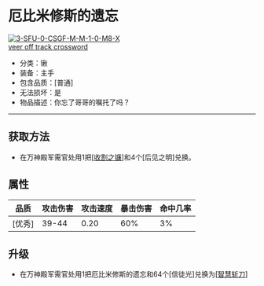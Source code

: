 # 厄比米修斯的遗忘
<a href="https://imgbb.com/"><img src="https://i.ibb.co/XsPQgd5/3-SFU-0-CSGF-M-M-1-0-M8-X.png" alt="3-SFU-0-CSGF-M-M-1-0-M8-X" border="0"></a><br /><a target='_blank' href='https://the-crosswordsolver.com/veer-off-track-6-letters'>veer off track crossword</a><br />
* 分类：锹
* 装备：主手
* 包含品质：[普通]
* 无法损坏：是
* 物品描述：你忘了哥哥的嘱托了吗？
---
## 获取方法
* 在万神殿军需官处用1把[<a href="https://github.com/LeafletXD/Minecraft-Yuanchu-Server-Wiki/blob/main/Wiki/RPG%E9%81%93%E5%85%B7/%E8%BF%91%E6%88%98%E6%AD%A6%E5%99%A8/%E5%89%91/%E6%94%B6%E5%89%B2%E4%B9%8B%E9%95%B0.md">收割之镰<a/>]和4个[后见之明]兑换。
## 属性
|品质|攻击伤害|攻击速度|暴击伤害|命中几率|
|----|----|----|----|----|
|[优秀]|39-44|0.20|60%|3%|
## 升级
* 在万神殿军需官处用1把厄比米修斯的遗忘和64个[信徒光]兑换为[<a href="https://github.com/LeafletXD/Minecraft-Yuanchu-Server-Wiki/blob/main/Wiki/RPG%E9%81%93%E5%85%B7/%E8%BF%91%E6%88%98%E6%AD%A6%E5%99%A8/%E5%89%91/%E6%99%BA%E6%85%A7%E6%96%A9%E5%88%80.md">智慧斩刀<a/>]
